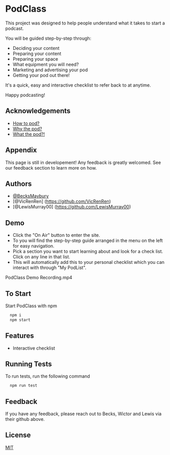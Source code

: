 
# PodClass

This project was designed to help people understand what it takes to start a podcast.

You will be guided step-by-step through:

- Deciding your content
- Preparing your content
- Preparing your space
- What equipment you will need?
- Marketing and advertising your pod
- Getting your pod out there!

It's a quick, easy and interactive checklist to refer back to at anytime. 

Happy podcasting!

## Acknowledgements

 - [How to pod?](https://)
 - [Why the pod?](https://)
 - [What the pod?!](https://)

   
## Appendix

This page is still in developement! Any feedback is greatly welcomed. See our feedback section to learn more on how. 

  
## Authors

- [@BecksMaybury](https://github.com/BecksMaybury)
- [@VicRenRen] (https://github.com/VicRenRen)
- [@LewisMurray00] (https://github.com/LewisMurray00)

  
## Demo

- Click the "On Air" button to enter the site. 
- To you will find the step-by-step guide arranged in the menu on the left for easy navigation. 
- Pick a section you want to start learning about and look for a check list. Click on any line in that list.
- This will automatically add this to your personal checklist which you can interact with through "My PodList".

PodClass Demo Recording.mp4

## To Start

Start PodClass with npm

```bash
  npm i
  npm start 
```

## Features

- Interactive checklist 

## Running Tests

To run tests, run the following command

```bash
  npm run test
```

## Feedback

If you have any feedback, please reach out to Becks, Wictor and Lewis via their github above. 
    
## License

[MIT](https://choosealicense.com/licenses/mit/)



  